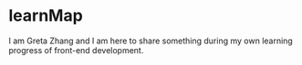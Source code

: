 # learnMap
I am Greta Zhang and I am here to share something during my own learning progress of front-end development.

